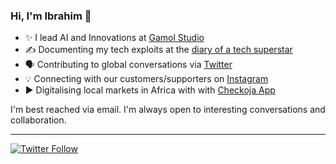 ### Hi, I'm Ibrahim 👋
 
  * ✨ I lead AI and Innovations at [Gamol Studio](http://gamolstudio.com/)
  * ✍ Documenting my tech exploits at the [diary of a tech superstar](https://ibrahimgbadegesin.blogspot.com/)
  * 🗣️ Contributing to global conversations via [Twitter](https://twitter.com/Engrgit)
  * 💡 Connecting with our customers/supporters on [Instagram](https://www.instagram.com/engrgit/)
  * ▶️ Digitalising local markets in Africa with with [Checkoja App](https://play.google.com/store/apps/details?id=com.checkoja.checkojaapp)
    

I'm best reached via email. I'm always open to interesting conversations and collaboration.

 
---
[![Twitter Follow](https://img.shields.io/twitter/follow/Engrgit?label=Follow&style=social)](https://twitter.com/Engrgit)

